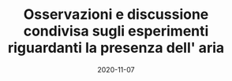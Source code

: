 ---
categories: scienze-naturali
date: '2020-11-07'
description: Dimostriamo la presenza e alcune proprietà dell' aria discutendo su alcuni
  esperimenti eseguiti nella lezione precedente. LSS sulla nascita dei gas.
externalUrl: https://bortox.it/Compiti-scolastici/appunti/2020/11/07/Osservazioni-esperimenti-presenza-aria.html
lss: nascita-del-concetto-di-gas
redirect_from: /appunti/2020/10/08/Osservazioni-esperimenti-presenza-aria
tags: discussione collettiva lss aria presenza mercurio esperimenti pressione
title: Osservazioni e discussione condivisa sugli esperimenti riguardanti la presenza
  dell' aria
type: redirect
target: https://bortox.it/Compiti-scolastici/appunti/2020/11/07/Osservazioni-esperimenti-presenza-aria.html
---